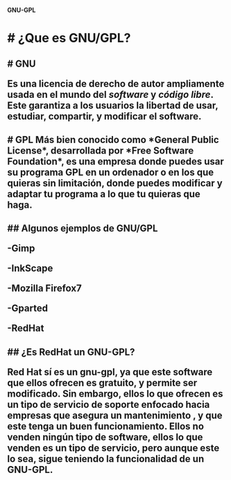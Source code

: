 
**GNU-GPL**


<h1> # ¿Que es GNU/GPL?

<h2> # GNU

Es una licencia de derecho de autor ampliamente usada en el mundo del *software* y *código libre*.
Este garantiza a los usuarios la libertad de usar, estudiar, compartir, y modificar el software.


<h2> # GPL
Más bien conocido como *General Public License*, desarrollada por *Free Software Foundation*, es una empresa donde puedes usar su programa GPL en un ordenador o en los que quieras sin limitación, donde puedes modificar y adaptar tu programa a lo que tu quieras que haga.


<h2> ## Algunos ejemplos de GNU/GPL

-Gimp

-InkScape

-Mozilla Firefox7

-Gparted

-RedHat


<h2> ## ¿Es RedHat un GNU-GPL?

Red Hat sí es un gnu-gpl, ya que este software que ellos ofrecen es gratuito, y permite ser modificado. 
Sin embargo, ellos lo que ofrecen es un tipo de servicio de soporte enfocado hacia empresas que asegura un mantenimiento , y que este tenga un buen funcionamiento. Ellos no venden ningún tipo de software, ellos lo que venden es un tipo de servicio, pero aunque este lo sea, sigue teniendo la funcionalidad de un GNU-GPL.
